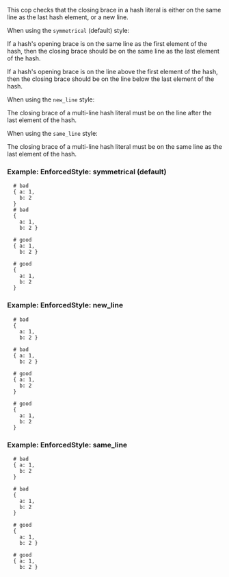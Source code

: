 This cop checks that the closing brace in a hash literal is either
on the same line as the last hash element, or a new line.

When using the `symmetrical` (default) style:

If a hash's opening brace is on the same line as the first element
of the hash, then the closing brace should be on the same line as
the last element of the hash.

If a hash's opening brace is on the line above the first element
of the hash, then the closing brace should be on the line below
the last element of the hash.

When using the `new_line` style:

The closing brace of a multi-line hash literal must be on the line
after the last element of the hash.

When using the `same_line` style:

The closing brace of a multi-line hash literal must be on the same
line as the last element of the hash.

### Example: EnforcedStyle: symmetrical (default)

      # bad
      { a: 1,
        b: 2
      }
      # bad
      {
        a: 1,
        b: 2 }

      # good
      { a: 1,
        b: 2 }

      # good
      {
        a: 1,
        b: 2
      }

### Example: EnforcedStyle: new_line
      # bad
      {
        a: 1,
        b: 2 }

      # bad
      { a: 1,
        b: 2 }

      # good
      { a: 1,
        b: 2
      }

      # good
      {
        a: 1,
        b: 2
      }

### Example: EnforcedStyle: same_line
      # bad
      { a: 1,
        b: 2
      }

      # bad
      {
        a: 1,
        b: 2
      }

      # good
      {
        a: 1,
        b: 2 }

      # good
      { a: 1,
        b: 2 }